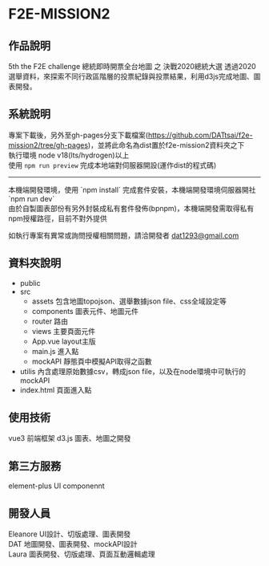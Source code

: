 # F2E-MISSION2

## 作品說明
5th the F2E challenge 總統即時開票全台地圖 之 決戰2020總統大選
透過2020選舉資料，來探索不同行政區階層的投票紀錄與投票結果，利用d3js完成地圖、圖表開發。

## 系統說明
專案下載後，另外至gh-pages分支下載檔案(https://github.com/DATtsai/f2e-mission2/tree/gh-pages)，並將此命名為dist置於f2e-mission2資料夾之下<br>
執行環境 node v18(lts/hydrogen)以上<br>
使用 `npm run preview` 完成本地端對伺服器開設(運作dist的程式碼)<br>
<hr>
本機端開發環境，使用 `npm install` 完成套件安裝，本機端開發環境伺服器開社 `npm run dev`<br>
由於自製圖表部份有另外封裝成私有套件發佈(bpnpm)，本機端開發需取得私有npm授權路徑，目前不對外提供<br>

如執行專案有異常或詢問授權相關問題，請洽開發者 dat1293@gmail.com<br>
## 資料夾說明
- public
- src
    - assets 包含地圖topojson、選舉數據json file、css全域設定等
    - components 圖表元件、地圖元件
    - router 路由
    - views 主要頁面元件
    - App.vue layout主版
    - main.js 進入點
    - mockAPI 靜態頁中模擬API取得之函數
- utilis 內含處理原始數據csv，轉成json file，以及在node環境中可執行的mockAPI
- index.html 頁面進入點

## 使用技術
vue3 前端框架
d3.js 圖表、地圖之開發

## 第三方服務
element-plus UI componennt

## 開發人員
Eleanore UI設計、切版處理、圖表開發<br>
DAT 地圖開發、圖表開發、mockAPI設計<br>
Laura 圖表開發、切版處理、頁面互動邏輯處理<br>
